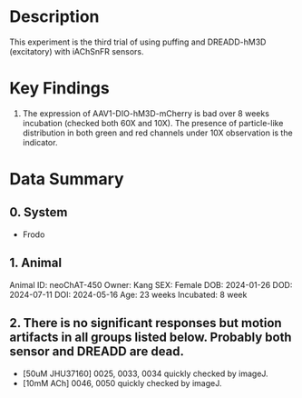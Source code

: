 # Description
This experiment is the third trial of using puffing and DREADD-hM3D (excitatory) with iAChSnFR sensors.
# Key Findings
1. The expression of AAV1-DIO-hM3D-mCherry is bad over 8 weeks incubation (checked both 60X and 10X). The presence of particle-like distribution in both green and red channels under 10X observation is the indicator.

# Data Summary
## 0. System
- Frodo

## 1. Animal
Animal ID: neoChAT-450
Owner: Kang
SEX: Female
DOB: 2024-01-26
DOD: 2024-07-11
DOI: 2024-05-16
Age: 23 weeks
Incubated: 8 week

## 2. There is no significant responses but motion artifacts in all groups listed below. Probably both sensor and DREADD are dead. 
- [50uM JHU37160] 0025, 0033, 0034 quickly checked by imageJ.
- [10mM ACh] 0046, 0050 quickly checked by imageJ.

